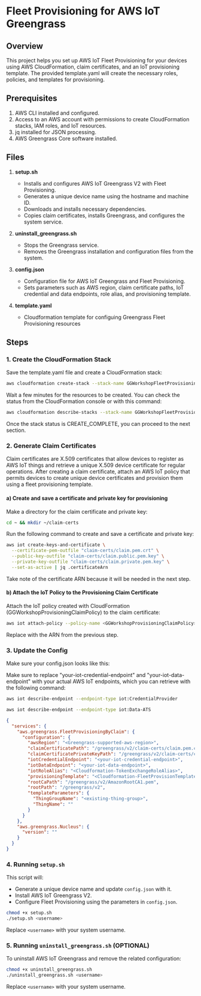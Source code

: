 # Fleet Provisioning for AWS IoT Greengrass

## Overview
This project helps you set up AWS IoT Fleet Provisioning for your devices using AWS CloudFormation, claim certificates, and an IoT provisioning template. The provided template.yaml will create the necessary roles, policies, and templates for provisioning.

## Prerequisites
1. AWS CLI installed and configured.
2. Access to an AWS account with permissions to create CloudFormation stacks, IAM roles, and IoT resources.
3. jq installed for JSON processing.
4. AWS Greengrass Core software installed.

## Files

1. **setup.sh**
   - Installs and configures AWS IoT Greengrass V2 with Fleet Provisioning.
   - Generates a unique device name using the hostname and machine ID.
   - Downloads and installs necessary dependencies.
   - Copies claim certificates, installs Greengrass, and configures the system service.

2. **uninstall_greengrass.sh**
   - Stops the Greengrass service.
   - Removes the Greengrass installation and configuration files from the system.

3. **config.json**
   - Configuration file for AWS IoT Greengrass and Fleet Provisioning.
   - Sets parameters such as AWS region, claim certificate paths, IoT credential and data endpoints, role alias, and provisioning template.

4. **template.yaml**
    - Cloudformation template for configuing Greengrass Fleet Provisioning resources

## Steps

### 1. Create the CloudFormation Stack
Save the template.yaml file and create a CloudFormation stack:

```bash
aws cloudformation create-stack --stack-name GGWorkshopFleetProvisioning --template-body file://template.yaml --capabilities CAPABILITY_NAMED_IAM
```

Wait a few minutes for the resources to be created. You can check the status from the CloudFormation console or with this command:

```bash
aws cloudformation describe-stacks --stack-name GGWorkshopFleetProvisioning
```

Once the stack status is CREATE_COMPLETE, you can proceed to the next section.

### 2. Generate Claim Certificates
Claim certificates are X.509 certificates that allow devices to register as AWS IoT things and retrieve a unique X.509 device certificate for regular operations. After creating a claim certificate, attach an AWS IoT policy that permits devices to create unique device certificates and provision them using a fleet provisioning template.

#### a) Create and save a certificate and private key for provisioning
Make a directory for the claim certificate and private key:

```bash
cd ~ && mkdir ~/claim-certs
```

Run the following command to create and save a certificate and private key:

```bash
aws iot create-keys-and-certificate \
  --certificate-pem-outfile "claim-certs/claim.pem.crt" \
  --public-key-outfile "claim-certs/claim.public.pem.key" \
  --private-key-outfile "claim-certs/claim.private.pem.key" \
  --set-as-active | jq .certificateArn
```

Take note of the certificate ARN because it will be needed in the next step.

#### b) Attach the IoT Policy to the Provisioning Claim Certificate
Attach the IoT policy created with CloudFormation (GGWorkshopProvisioningClaimPolicy) to the claim certificate:

```bash
aws iot attach-policy --policy-name <GGWorkshopProvisioningClaimPolicy> --target <certificateArn>
```

Replace <certificateArn> with the ARN from the previous step.

### 3. Update the Config
Make sure your config.json looks like this:

Make sure to replace "your-iot-credential-endpoint" and "your-iot-data-endpoint" with your actual AWS IoT endpoints, which you can retrieve with the following command:

```bash
aws iot describe-endpoint --endpoint-type iot:CredentialProvider
```
```bash
aws iot describe-endpoint --endpoint-type iot:Data-ATS
```

```json
{
  "services": {
    "aws.greengrass.FleetProvisioningByClaim": {
      "configuration": {
        "awsRegion": "<Greengrass-supported-aws-region>",
        "claimCertificatePath": "/greengrass/v2/claim-certs/claim.pem.crt",
        "claimCertificatePrivateKeyPath": "/greengrass/v2/claim-certs/claim.private.pem.key",
        "iotCredentialEndpoint": "<your-iot-credential-endpoint>",
        "iotDataEndpoint": "<your-iot-data-endpoint>",
        "iotRoleAlias": "<Cloudformation-TokenExchangeRoleAlias>",
        "provisioningTemplate": "<Cloudformation-FleetProvisionTemplate>",
        "rootCaPath": "/greengrass/v2/AmazonRootCA1.pem",
        "rootPath": "/greengrass/v2",
        "templateParameters": {
          "ThingGroupName": "<existing-thing-group>",
          "ThingName": ""
        }
      }
    },
    "aws.greengrass.Nucleus": {
      "version": ""
    }
  }
}
```
### 4. Running `setup.sh`

This script will:

- Generate a unique device name and update `config.json` with it.
- Install AWS IoT Greengrass V2.
- Configure Fleet Provisioning using the parameters in `config.json`.

```bash
chmod +x setup.sh
./setup.sh <username>
```

Replace `<username>` with your system username.

### 5. Running `uninstall_greengrass.sh` (OPTIONAL)

To uninstall AWS IoT Greengrass and remove the related configuration:

```bash
chmod +x uninstall_greengrass.sh
./uninstall_greengrass.sh <username>
```

Replace `<username>` with your system username.
